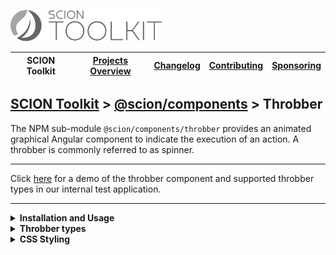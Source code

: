 <a href="/README.md"><img src="/resources/branding/scion-toolkit-banner.svg" height="50" alt="SCION Toolkit"></a>

| SCION Toolkit | [Projects Overview][menu-projects-overview] | [Changelog][menu-changelog] | [Contributing][menu-contributing] | [Sponsoring][menu-sponsoring] |  
| --- | --- | --- | --- | --- |

## [SCION Toolkit][menu-home] > [@scion/components][link-scion-components] > Throbber

The NPM sub-module `@scion/components/throbber` provides an animated graphical Angular component to indicate the execution of an action. A throbber is commonly referred to as spinner.

***
Click [here](https://components.scion.vercel.app/#/sci-throbber) for a demo of the throbber component and supported throbber types in our internal test application.
***

<!--- INSTALLATION AND USAGE --->
<details>
  <summary><strong>Installation and Usage</strong></summary>

1. Install `@scion/components` using the NPM command-line tool: 
   ```
   npm install @scion/components @scion/toolkit @angular/cdk
   ```

1. Import `SciViewportComponent` in your component.

   ```typescript
   import {SciThrobberComponent} from '@scion/components/throbber';

   @Component({
     // other metadata skipped
     standalone: true,
     imports: [SciThrobberComponent]
   })
   export class YourComponent {
   }
   ```

   Alternatively, import `SciThrobberModule` in the `NgModule` that declares your component.

   ```typescript
   import {SciThrobberModule} from '@scion/components/throbber';

   @NgModule({
     imports: [SciThrobberModule]
   })
   export class AppModule {
   }
   ```

1. Add `sci-throbber` component as following:

   ```html
   <sci-throbber></sci-throbber>
   ````
</details>

<details>
  <summary><strong>Throbber types</strong></summary>
  
You can choose between different throbber presentations by setting the `type` property to one of the below values.

- **ellipsis**\
  Represents a throbber as an ellipsis consisting of three horizontally arranged points that appear one after the other.
- **ripple**\
  Represents a throbber with a rippled, centric wave effect, similar to throwing a stone into water.
- **roller**\
  Represents a circular throbber with points rotating around the center of a circle. Points have a delayed acceleration, which leads to an accordion effect.
- **spinner** (default)\
  Represents a classic spinner throbber with strokes arranged radially. The strokes light up one after the other in clockwise direction and then then fade out again.
  
Example:
```html
<sci-throbber type="ellipsis"></sci-throbber>
````

</details>

<!--- CSS STYLING --->
<details>
  <summary><strong>CSS Styling</strong></summary>

You can override the following CSS variables to control color, size, and animation duration.

- `--sci-throbber-color`\
  Sets the color of the throbber (by default, uses `lightgray`).

- `--sci-throbber-size`\
  Defines the size of the throbber. Most throbbers are quadratic having the same width and height. For non-quadratic throbbers, the size usually specifies the height (by default, uses `50px`).

- `--sci-throbber-duration`\
  Sets the duration of a single animation cycle (by default, uses `1.25s`).


Example of how to set CSS variables:
```css 
sci-throbber {
  --sci-throbber-color: blue;
  --sci-throbber-size: 50px;
  --sci-throbber-duration: 1s;
}
```

</details>

[menu-home]: /README.md
[menu-projects-overview]: /docs/site/projects-overview.md
[menu-changelog]: /docs/site/changelog.md
[menu-contributing]: /CONTRIBUTING.md
[menu-sponsoring]: /docs/site/sponsoring.md

[link-scion-components]: /docs/site/scion-components.md
